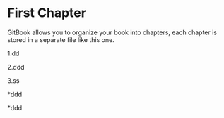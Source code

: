 # First Chapter

GitBook allows you to organize your book into chapters, each chapter is stored in a separate file like this one.







1.dd

2.ddd

3.ss



\*ddd

\*ddd







